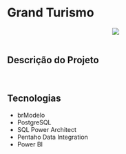 # Grand Turismo
<div align="center">
<img src="https://github.com/GabsLima19/NovaBook/blob/main/NovaBook_Logo.jpg?raw=true&&size=250">
</div>

<br>

## Descrição do Projeto


<br>

## Tecnologias
- brModelo
- PostgreSQL
- SQL Power Architect
- Pentaho Data Integration
- Power BI

<br>
